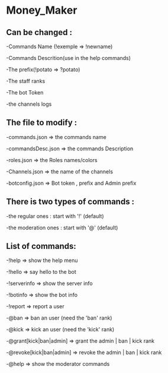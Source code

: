 # Money_Maker
## Can be changed : 
-Commands Name (!exemple => !newname)

-Commands Descrition(use in the help commands)

-The prefix(!potato => ?potato)

-The staff ranks

-The bot Token

-the channels logs


## The file to modify : 
-commands.json => the commands name

-commandsDesc.json => the commands Description

-roles.json => the Roles names/colors

-Channels.json => the name of the channels

-botconfig.json => Bot token , prefix and Admin prefix


## There is two types of commands : 
-the regular ones : start with '!' (default)

-the moderation ones : start with '@' (default)


## List of commands: 
-!help => show the help menu

-!hello => say hello to the bot

-!serverinfo => show the server info

-!botinfo => show the bot info

-!report => report a user

-@ban => ban an user (need the 'ban' rank)

-@kick => kick an user (need the 'kick' rank)

-@grant[kick|ban|admin] => grant the admin | ban | kick rank

-@revoke[kick|ban|admin] => revoke the admin | ban | kick rank

-@help => show the moderator commands
